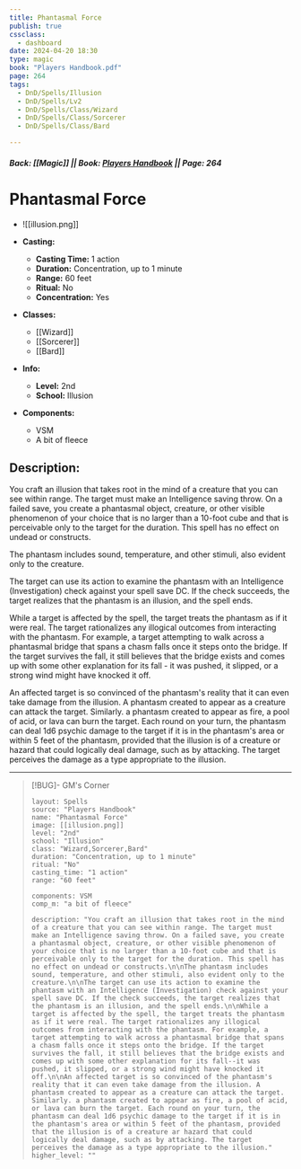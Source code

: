 ```yaml
---
title: Phantasmal Force
publish: true
cssclass:
  - dashboard
date: 2024-04-20 18:30
type: magic
book: "Players Handbook.pdf"
page: 264
tags:
  - DnD/Spells/Illusion
  - DnD/Spells/Lv2
  - DnD/Spells/Class/Wizard
  - DnD/Spells/Class/Sorcerer
  - DnD/Spells/Class/Bard

---
```


##### Back: [[Magic]] || Book: [Players Handbook](https://drive.google.com/drive/folders/1O5bhpYizcIT5xxAoLOuzCRht_PVS7VSG?usp=sharing) || Page: 264

# Phantasmal Force
- ![[illusion.png]]
- **Casting:**
    - **Casting Time:** 1 action
    - **Duration:** Concentration, up to 1 minute
    - **Range:** 60 feet
    - **Ritual:** No
    - **Concentration:** Yes
- **Classes:**
    - [[Wizard]]
    - [[Sorcerer]]
    - [[Bard]]

- **Info:**
    - **Level:** 2nd
    - **School:** Illusion
- **Components:**
    - VSM
    - A bit of fleece

## Description:
You craft an illusion that takes root in the mind of a creature that you can see within range. The target must make an Intelligence saving throw. On a failed save, you create a phantasmal object, creature, or other visible phenomenon of your choice that is no larger than a 10-foot cube and that is perceivable only to the target for the duration. This spell has no effect on undead or constructs.

The phantasm includes sound, temperature, and other stimuli, also evident only to the creature.

The target can use its action to examine the phantasm with an Intelligence (Investigation) check against your spell save DC. If the check succeeds, the target realizes that the phantasm is an illusion, and the spell ends.

While a target is affected by the spell, the target treats the phantasm as if it were real. The target rationalizes any illogical outcomes from interacting with the phantasm. For example, a target attempting to walk across a phantasmal bridge that spans a chasm falls once it steps onto the bridge. If the target survives the fall, it still believes that the bridge exists and comes up with some other explanation for its fall - it was pushed, it slipped, or a strong wind might have knocked it off.

An affected target is so convinced of the phantasm's reality that it can even take damage from the illusion. A phantasm created to appear as a creature can attack the target. Similarly. a phantasm created to appear as fire, a pool of acid, or lava can burn the target. Each round on your turn, the phantasm can deal 1d6 psychic damage to the target if it is in the phantasm's area or within 5 feet of the phantasm, provided that the illusion is of a creature or hazard that could logically deal damage, such as by attacking. The target perceives the damage as a type appropriate to the illusion.



---

> [!BUG]- GM's Corner
>
> ```statblock
> layout: Spells
> source: "Players Handbook"
> name: "Phantasmal Force"
> image: [[illusion.png]]
> level: "2nd"
> school: "Illusion"
> class: "Wizard,Sorcerer,Bard"
> duration: "Concentration, up to 1 minute"
> ritual: "No"
> casting_time: "1 action"
> range: "60 feet"
>
> components: VSM
> comp_m: "a bit of fleece"
>
> description: "You craft an illusion that takes root in the mind of a creature that you can see within range. The target must make an Intelligence saving throw. On a failed save, you create a phantasmal object, creature, or other visible phenomenon of your choice that is no larger than a 1O-foot cube and that is perceivable only to the target for the duration. This spell has no effect on undead or constructs.\n\nThe phantasm includes sound, temperature, and other stimuli, also evident only to the creature.\n\nThe target can use its action to examine the phantasm with an Intelligence (Investigation) check against your spell save DC. If the check succeeds, the target realizes that the phantasm is an illusion, and the spell ends.\n\nWhile a target is affected by the spell, the target treats the phantasm as if it were real. The target rationalizes any illogical outcomes from interacting with the phantasm. For example, a target attempting to walk across a phantasmal bridge that spans a chasm falls once it steps onto the bridge. If the target survives the fall, it still believes that the bridge exists and comes up with some other explanation for its fall--it was pushed, it slipped, or a strong wind might have knocked it off.\n\nAn affected target is so convinced of the phantasm's reality that it can even take damage from the illusion. A phantasm created to appear as a creature can attack the target. Similarly. a phantasm created to appear as fire, a pool of acid, or lava can burn the target. Each round on your turn, the phantasm can deal 1d6 psychic damage to the target if it is in the phantasm's area or within 5 feet of the phantasm, provided that the illusion is of a creature ar hazard that could logically deal damage, such as by attacking. The target perceives the damage as a type appropriate to the illusion."
> higher_level: ""
> ```
